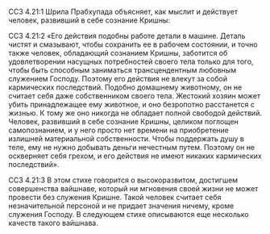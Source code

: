 ССЗ 4.21:1	Шрила Прабхупада объясняет, как мыслит и действует человек, развивший в себе сознание Кришны:

ССЗ 4.21:2	«Его действия подобны работе детали в машине. Деталь чистят и смазывают, чтобы сохранить ее в рабочем состоянии, и точно также человек, обладающий сознанием Кришны, заботится об удовлетворении насущных потребностей своего тела только для того, чтобы быть способным заниматься трансцендентным любовным служением Господу. Поэтому его действия не влекут за собой кармических последствий. Подобно домашнему животному, он не считает себя даже собственником своего тела. Жестокий хозяин может убить принадлежащее ему животное, и оно безропотно расстанется с жизнью. К тому же оно никогда не обладает полной свободой действий. Человек, развивший в себе сознание Кришны, целиком поглощен самопознанием, и у него просто нет времени на приобретение излишней материальной собственности. Чтобы поддержать душу в теле, ему не нужно добывать деньги нечестным путем. Поэтому он не оскверняет себя грехом, и его действия не имеют никаких кармических последствий».

ССЗ 4.21:3	В этом стихе говорится о высокоразвитом, достигшем совершенства вайшнаве, который ни мгновения своей жизни не может провести без служения Кришне. Такой человек считает себя незначительной персоной и не придает значения ничему, кроме служения Господу. В следующем стихе описываются еще несколько качеств такого вайшнава.